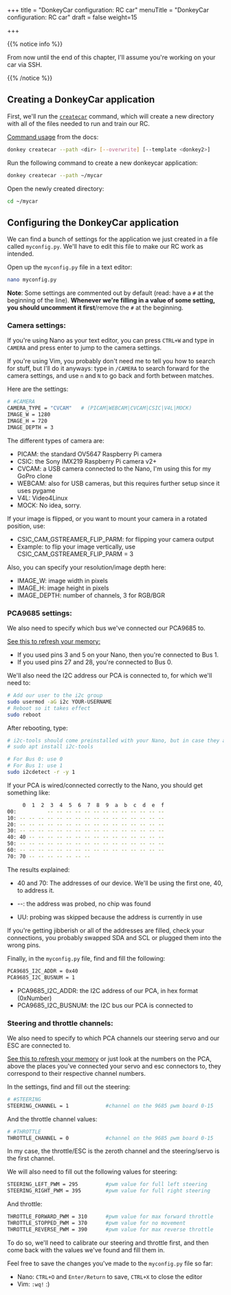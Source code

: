 +++
title = "DonkeyCar configuration: RC car"
menuTitle = "DonkeyCar configuration: RC car"
draft = false
weight=15

+++

{{% notice info %}}

From now until the end of this chapter, I'll assume you're working on your car via SSH.

{{% /notice %}}

## Creating a DonkeyCar application

First, we'll run the [`createcar`](https://docs.donkeycar.com/utility/donkey/#create-car) command, which will create a new directory with all of the files needed to run and train our RC.

[Command usage](https://docs.donkeycar.com/utility/donkey/#create-car) from the docs:

```bash
donkey createcar --path <dir> [--overwrite] [--template <donkey2>]
```

Run the following command to create a new donkeycar application:

```bash
donkey createcar --path ~/mycar
```

Open the newly created directory:

```bash
cd ~/mycar
```

## Configuring the DonkeyCar application

We can find a bunch of settings for the application we just created in a file called `myconfig.py`. We'll have to edit this file to make our RC work as intended.

Open up the `myconfig.py` file in a text editor:

```bash
nano myconfig.py
```

**Note**: Some settings are commented out by default (read: have a `#` at the beginning of the line). **Whenever we're filling in a value of some setting, you should uncomment it first**/remove the `#` at the beginning.

### Camera settings:

If you're using Nano as your text editor, you can press `CTRL+W` and type in `CAMERA` and press enter to jump to the camera settings.

If you're using Vim, you probably don't need me to tell you how to search for stuff, but I'll do it anyways: type in `/CAMERA` to search forward for the camera settings, and use `n` and `N` to go back and forth between matches.

Here are the settings:

```bash
# #CAMERA
CAMERA_TYPE = "CVCAM"   # (PICAM|WEBCAM|CVCAM|CSIC|V4L|MOCK)
IMAGE_W = 1280
IMAGE_H = 720
IMAGE_DEPTH = 3
```

The different types of camera are:

- PICAM: the standard OV5647 Raspberry Pi camera
- CSIC: the Sony IMX219 Raspberry Pi camera v2+
- CVCAM: a USB camera connected to the Nano, I'm using this for my GoPro clone
- WEBCAM: also for USB cameras, but this requires further setup since it uses pygame
- V4L: Video4Linux
- MOCK: No idea, sorry.

If your image is flipped, or you want to mount your camera in a rotated position, use:

- CSIC_CAM_GSTREAMER_FLIP_PARM: for flipping your camera output
- Example: to flip your image vertically, use CSIC_CAM_GSTREAMER_FLIP_PARM = 3

Also, you can specify your resolution/image depth here:

- IMAGE_W: image width in pixels
- IMAGE_H: image height in pixels
- IMAGE_DEPTH: number of channels, 3 for RGB/BGR

### PCA9685 settings:

We also need to specify which bus we've connected our PCA9685 to. 

[See this to refresh your memory:](/hardware/connecting-the-car-to-the-nano/#connecting-the-pca9865-to-the-nano)

- If you used pins 3 and 5 on your Nano, then you're connected to Bus 1. 
- If you used pins 27 and 28, you're connected to Bus 0.

We'll also need the I2C address our PCA is connected to, for which we'll need to:

```bash
# Add our user to the i2c group
sudo usermod -aG i2c YOUR-USERNAME
# Reboot so it takes effect
sudo reboot
```

After rebooting, type:

```bash
# i2c-tools should come preinstalled with your Nano, but in case they aren't:
# sudo apt install i2c-tools

# For Bus 0: use 0
# For Bus 1: use 1
sudo i2cdetect -r -y 1
```

If your PCA is wired/connected correctly to the Nano, you should get something like:

```bash
     0  1  2  3  4  5  6  7  8  9  a  b  c  d  e  f
00:          -- -- -- -- -- -- -- -- -- -- -- -- --
10: -- -- -- -- -- -- -- -- -- -- -- -- -- -- -- --
20: -- -- -- -- -- -- -- -- -- -- -- -- -- -- -- --
30: -- -- -- -- -- -- -- -- -- -- -- -- -- -- -- --
40: 40 -- -- -- -- -- -- -- -- -- -- -- -- -- -- --
50: -- -- -- -- -- -- -- -- -- -- -- -- -- -- -- --
60: -- -- -- -- -- -- -- -- -- -- -- -- -- -- -- --
70: 70 -- -- -- -- -- -- --
```

The results explained:

- 40 and 70: The addresses of our device. We'll be using the first one, 40, to address it.

- --: the address was probed, no chip was found
- UU: probing was skipped because the address is currently in use

If you're getting jibberish or all of the addresses are filled, check your connections, you probably swapped SDA and SCL or plugged them into the wrong pins.

Finally, in the `myconfig.py` file, find and fill the following:

```bash
PCA9685_I2C_ADDR = 0x40
PCA9685_I2C_BUSNUM = 1 
```

- PCA9685_I2C_ADDR: the I2C address of our PCA, in hex format (0xNumber)
- PCA9685_I2C_BUSNUM: the I2C bus our PCA is connected to

### Steering and throttle channels:

We also need to specify to which PCA channels our steering servo and our ESC are connected to. 

[See this to refresh your memory](/hardware/connecting-the-car-to-the-nano/#enter-the-pca9685) or just look at the numbers on the PCA, above the places you've connected your servo and esc connectors to, they correspond to their respective channel numbers.

In the settings, find and fill out the steering:

```bash
# #STEERING
STEERING_CHANNEL = 1            #channel on the 9685 pwm board 0-15
```

And the throttle channel values:

```bash
# #THROTTLE
THROTTLE_CHANNEL = 0            #channel on the 9685 pwm board 0-15
```

In my case, the throttle/ESC is the zeroth channel and the steering/servo is the first channel.

We will also need to fill out the following values for steering:

```bash
STEERING_LEFT_PWM = 295         #pwm value for full left steering
STEERING_RIGHT_PWM = 395        #pwm value for full right steering
```

And throttle:

```bash
THROTTLE_FORWARD_PWM = 310      #pwm value for max forward throttle
THROTTLE_STOPPED_PWM = 370      #pwm value for no movement
THROTTLE_REVERSE_PWM = 390      #pwm value for max reverse throttle
```

To do so, we'll need to calibrate our steering and throttle first, and then come back with the values we've found and fill them in.

Feel free to save the changes you've made to the `myconfig.py` file so far:

- Nano: `CTRL+O` and `Enter/Return` to save, `CTRL+X` to close the editor
- Vim: `:wq!` :) 